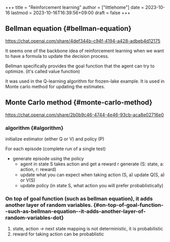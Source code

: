 +++
title = "Reinforcement learning"
author = ["littlehome"]
date = 2023-10-16
lastmod = 2023-10-16T16:39:56+09:00
draft = false
+++

## Bellman equation {#bellman-equation}

<https://chat.openai.com/share/4def344b-c94f-4194-a428-adbeb4d12175>

It seems one of the backbone idea of reinforcement learning when we want to have a formula to update the decision process.

Bellman specifically provides the goal function that the agent can try to optimize. (it's called value function)

It was used in the Q-learning algorithm for frozen-lake example.
It is used in Monte carlo method for updating the estimates.


## Monte Carlo method {#monte-carlo-method}

<https://chat.openai.com/share/2b0b9c46-4744-4e46-93cb-aca8e02716e0>


### algorithm {#algorithm}

initialize estimator (either Q or V) and policy (P)

For each episode (complete run of a single test)

-   generate episode using the policy
    -   agent in state S takes action and get a reward r
        generate (S: state, a: action, r: reward)
    -   update what you can expect when taking action (S, a)
        update Q(S, a) or V(S)
    -   update policy (in state S, what action you will prefer probablistically)


### On top of goal function (such as bellman equation), it adds another layer of random variables. {#on-top-of-goal-function--such-as-bellman-equation--it-adds-another-layer-of-random-variables-dot}

1.  state, action -&gt; next state mapping is not deterministic, it is probabilistic
2.  reward for taking action can be probablistic
